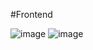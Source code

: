 #Frontend


![image](https://github.com/user-attachments/assets/effa1912-1f75-470c-bc82-6794190be988)
![image](https://github.com/user-attachments/assets/f1ebd282-193e-4fa7-a387-76f49fea16e1)
